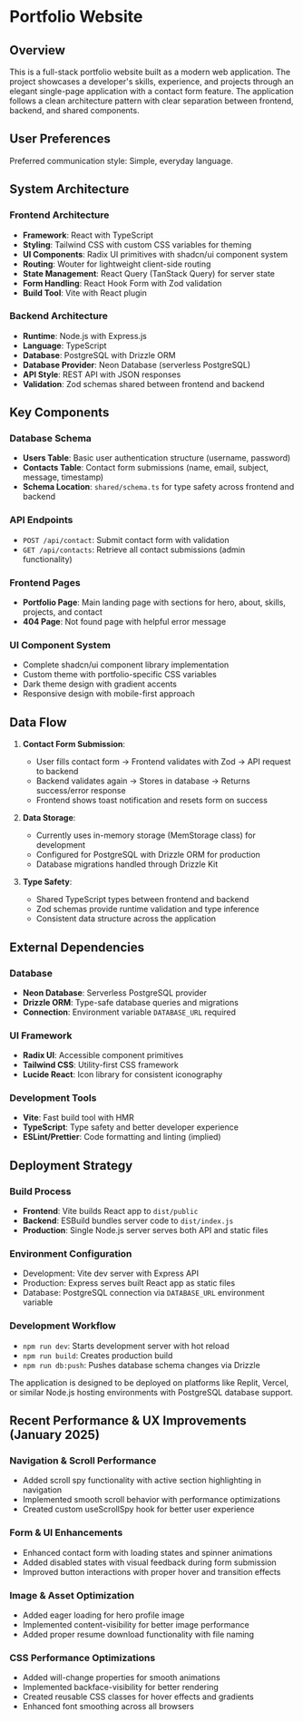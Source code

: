 # Portfolio Website

## Overview

This is a full-stack portfolio website built as a modern web application. The project showcases a developer's skills, experience, and projects through an elegant single-page application with a contact form feature. The application follows a clean architecture pattern with clear separation between frontend, backend, and shared components.

## User Preferences

Preferred communication style: Simple, everyday language.

## System Architecture

### Frontend Architecture
- **Framework**: React with TypeScript
- **Styling**: Tailwind CSS with custom CSS variables for theming
- **UI Components**: Radix UI primitives with shadcn/ui component system
- **Routing**: Wouter for lightweight client-side routing
- **State Management**: React Query (TanStack Query) for server state
- **Form Handling**: React Hook Form with Zod validation
- **Build Tool**: Vite with React plugin

### Backend Architecture
- **Runtime**: Node.js with Express.js
- **Language**: TypeScript
- **Database**: PostgreSQL with Drizzle ORM
- **Database Provider**: Neon Database (serverless PostgreSQL)
- **API Style**: REST API with JSON responses
- **Validation**: Zod schemas shared between frontend and backend

## Key Components

### Database Schema
- **Users Table**: Basic user authentication structure (username, password)
- **Contacts Table**: Contact form submissions (name, email, subject, message, timestamp)
- **Schema Location**: `shared/schema.ts` for type safety across frontend and backend

### API Endpoints
- `POST /api/contact`: Submit contact form with validation
- `GET /api/contacts`: Retrieve all contact submissions (admin functionality)

### Frontend Pages
- **Portfolio Page**: Main landing page with sections for hero, about, skills, projects, and contact
- **404 Page**: Not found page with helpful error message

### UI Component System
- Complete shadcn/ui component library implementation
- Custom theme with portfolio-specific CSS variables
- Dark theme design with gradient accents
- Responsive design with mobile-first approach

## Data Flow

1. **Contact Form Submission**:
   - User fills contact form → Frontend validates with Zod → API request to backend
   - Backend validates again → Stores in database → Returns success/error response
   - Frontend shows toast notification and resets form on success

2. **Data Storage**:
   - Currently uses in-memory storage (MemStorage class) for development
   - Configured for PostgreSQL with Drizzle ORM for production
   - Database migrations handled through Drizzle Kit

3. **Type Safety**:
   - Shared TypeScript types between frontend and backend
   - Zod schemas provide runtime validation and type inference
   - Consistent data structure across the application

## External Dependencies

### Database
- **Neon Database**: Serverless PostgreSQL provider
- **Drizzle ORM**: Type-safe database queries and migrations
- **Connection**: Environment variable `DATABASE_URL` required

### UI Framework
- **Radix UI**: Accessible component primitives
- **Tailwind CSS**: Utility-first CSS framework
- **Lucide React**: Icon library for consistent iconography

### Development Tools
- **Vite**: Fast build tool with HMR
- **TypeScript**: Type safety and better developer experience
- **ESLint/Prettier**: Code formatting and linting (implied)

## Deployment Strategy

### Build Process
- **Frontend**: Vite builds React app to `dist/public`
- **Backend**: ESBuild bundles server code to `dist/index.js`
- **Production**: Single Node.js server serves both API and static files

### Environment Configuration
- Development: Vite dev server with Express API
- Production: Express serves built React app as static files
- Database: PostgreSQL connection via `DATABASE_URL` environment variable

### Development Workflow
- `npm run dev`: Starts development server with hot reload
- `npm run build`: Creates production build
- `npm run db:push`: Pushes database schema changes via Drizzle

The application is designed to be deployed on platforms like Replit, Vercel, or similar Node.js hosting environments with PostgreSQL database support.

## Recent Performance & UX Improvements (January 2025)

### Navigation & Scroll Performance
- Added scroll spy functionality with active section highlighting in navigation
- Implemented smooth scroll behavior with performance optimizations
- Created custom useScrollSpy hook for better user experience

### Form & UI Enhancements
- Enhanced contact form with loading states and spinner animations
- Added disabled states with visual feedback during form submission
- Improved button interactions with proper hover and transition effects

### Image & Asset Optimization
- Added eager loading for hero profile image
- Implemented content-visibility for better image performance
- Added proper resume download functionality with file naming

### CSS Performance Optimizations
- Added will-change properties for smooth animations
- Implemented backface-visibility for better rendering
- Created reusable CSS classes for hover effects and gradients
- Enhanced font smoothing across all browsers